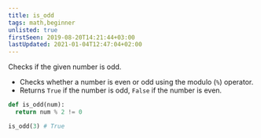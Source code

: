 ```yaml
---
title: is_odd
tags: math,beginner
unlisted: true
firstSeen: 2019-08-20T14:21:44+03:00
lastUpdated: 2021-01-04T12:47:04+02:00
---
```


Checks if the given number is odd.

- Checks whether a number is even or odd using the modulo (`%`) operator.
- Returns `True` if the number is odd, `False` if the number is even.

```py
def is_odd(num):
  return num % 2 != 0
```

```py
is_odd(3) # True
```
